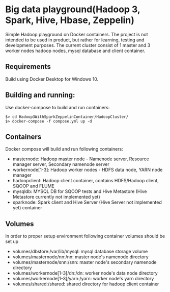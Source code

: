 # Big data playground(Hadoop 3, Spark, Hive, Hbase, Zeppelin)
Simple Hadoop playground on Docker containers. The project is not intended to be used in product, but rather for learning, testing and development purposes. The current cluster consist of 1 master and 3 worker nodes hadoop nodes, mysql database and client container. 
## Requirements
Build using Docker Desktop for Windows 10. 
## Building and running:
Use docker-compose to build and run containers:

    $> cd Hadoop3WithSparkZeppelinContainer/HadoopCluster/
    $> docker-compose -f compose.yml up -d

## Containers
Docker compose will build and run following containers:

- masternode: Hadoop master node - Namenode server, Resource manager server, Secondary namenode server
- workernode[1-3]: Hadoop worker nodes - HDFS data node, YARN node manager
- hadoopclient: Hadoop client container, contains HDFS/Hadoop client, SQOOP and FLUME 
- mysqldb: MYSQL DB for SQOOP tests and Hive Metastore (Hive Metastore currently not implemented yet)
- sparknode: Spark client and Hive Server (Hive Server not implemented yet) container

## Volumes
In order to proper setup environment following container volumes should be set up

 - volumes/dbstore:/var/lib/mysql:  mysql database storage volume
 - volumes/masternode/nn:/nn:       master node's namenode directory
 - volumes/masternode/snn:/snn:     master node's secondary namenode directory
 - volumes/workernode[1-3]/dn:/dn:      worker node's data node directory
 - volumes/workernode[1-3]/yarn:/yarn:  worker node's yarn directory
 - volumes/shared:/shared:          shared directory for hadoop client container
